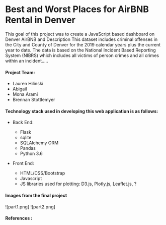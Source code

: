 
# Best and Worst Places for AirBNB Rental in Denver

This goal of this project was to create a JavaScript based dashboard on Denver AirBNB and Description This dataset includes criminal offenses in the City and County of Denver for the 2019 calendar years plus the current year to date. The data is based on the National Incident Based Reporting System (NIBRS) which includes all victims of person crimes and all crimes within an incident.....

#### Project Team:
* Lauren Hilinski
* Abigail
* Mona Arami
* Brennan Stottlemyer

#### Technology stack used in developing this web application is as follows:

* Back End: 
  * Flask
  * sqlite
  * SQLAlchemy ORM
  * Pandas
  * Python 3.6

* Front End: 
  * HTML/CSS/Bootstrap
  * Javascript
  * JS libraries used for plotting: D3.js, Plotly.js, Leaflet.js, ?


#### Images from the final project
![part1.png]
![part2.png]


#### References :


